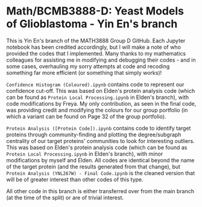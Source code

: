 # Math/BCMB3888-D: Yeast Models of Glioblastoma - Yin En's branch

This is Yin En's branch of the MATH3888 Group D GitHub. Each Jupyter notebook has been credited accordingly, but I will make a note of who provided the codes that I implemented. Many thanks to my mathematics colleagues for assisting me in modifying and debugging their codes - and in some cases, overhauling my sorry attempts at code and recoding something far more efficient (or something that simply works)!

```Confidence Histogram (Coloured).ipynb``` contains code to represent our confidence cut-off. This was based on Elden's protein analysis code (which can be found as ```Protein Local Processing.ipynb``` in Elden's branch), with code modifications by Freya. My only contribution, as seen in the final code, was providing credit and modifying the colours for our group portfolio (in which a variant can be found on Page 32 of the group portfolio).

```Protein Analysis ([Protein Code]).ipynb``` contains code to identify target proteins through community-finding and plotting the degree/subgraph centrality of our target proteins' communities to look for interesting outliers. This was based on Elden's protein analysis code (which can be found as ```Protein Local Processing.ipynb``` in Elden's branch), with minor modifications by myself and Elden. All codes are identical beyond the name of the target protein (and the results generated from that change), but ```Protein Analysis (YNL267W) - Final Code.ipynb``` is the cleaned version that will be of greater interest than other codes of this type.

All other code in this branch is either transferred over from the main branch (at the time of the split) or are of trivial interest.
